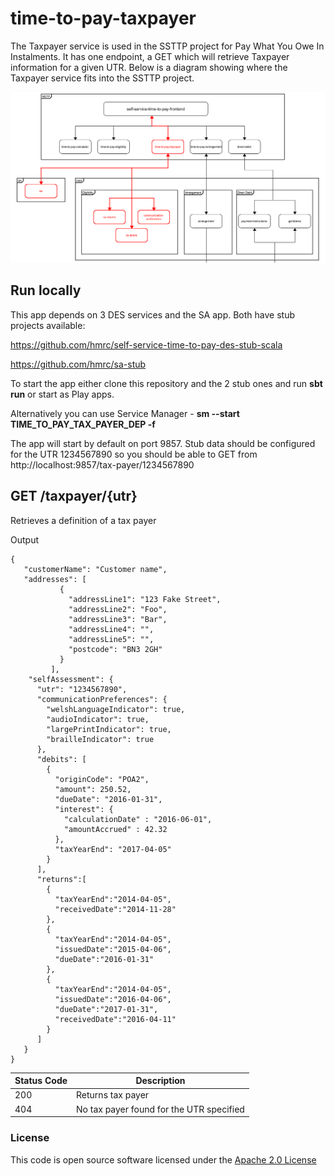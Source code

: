 # time-to-pay-taxpayer

The Taxpayer service is used in the SSTTP project for Pay What You Owe In Instalments. It has one endpoint, a GET which will retrieve Taxpayer
information for a given UTR. Below is a diagram showing where the Taxpayer service fits into the SSTTP project.

<a href="https://github.com/hmrc/time-to-pay-taxpayer">
    <p align="center">
        <img src="https://raw.githubusercontent.com/hmrc/time-to-pay-taxpayer/master/public/taxpayer.png" alt="TaxpayerOverview">
    </p>
</a>

## Run locally

This app depends on 3 DES services and the SA app. Both have stub projects available:

https://github.com/hmrc/self-service-time-to-pay-des-stub-scala

https://github.com/hmrc/sa-stub

To start the app either clone this repository and the 2 stub ones and run **sbt run** or start as Play apps.

Alternatively you can use Service Manager - **sm --start TIME_TO_PAY_TAX_PAYER_DEP -f**

The app will start by default on port 9857. Stub data should be configured for the UTR 1234567890 so you should be able to GET from http://localhost:9857/tax-payer/1234567890

## GET /taxpayer/{utr}

Retrieves a definition of a tax payer  

Output
```
{
   "customerName": "Customer name",
   "addresses": [
           {
             "addressLine1": "123 Fake Street",
             "addressLine2": "Foo",
             "addressLine3": "Bar",
             "addressLine4": "",
             "addressLine5": "",
             "postcode": "BN3 2GH"
           }
         ],
    "selfAssessment": {
      "utr": "1234567890",
      "communicationPreferences": {
        "welshLanguageIndicator": true,
        "audioIndicator": true,
        "largePrintIndicator": true,
        "brailleIndicator": true
      },
      "debits": [
        {
          "originCode": "POA2",
          "amount": 250.52,
          "dueDate": "2016-01-31",
          "interest": {
            "calculationDate" : "2016-06-01",
            "amountAccrued" : 42.32
          },
          "taxYearEnd": "2017-04-05"
        }
      ],
      "returns":[
        {
          "taxYearEnd":"2014-04-05",
          "receivedDate":"2014-11-28"
        },
        {
          "taxYearEnd":"2014-04-05",
          "issuedDate":"2015-04-06",
          "dueDate":"2016-01-31"
        },
        {
          "taxYearEnd":"2014-04-05",
          "issuedDate":"2016-04-06",
          "dueDate":"2017-01-31",
          "receivedDate":"2016-04-11"
        }
      ]
   }
}
```

| Status Code | Description |
|---|---|
| 200 | Returns tax payer                           |
| 404 | No tax payer found for the UTR specified    |

### License

This code is open source software licensed under the [Apache 2.0 License]("http://www.apache.org/licenses/LICENSE-2.0.html")

